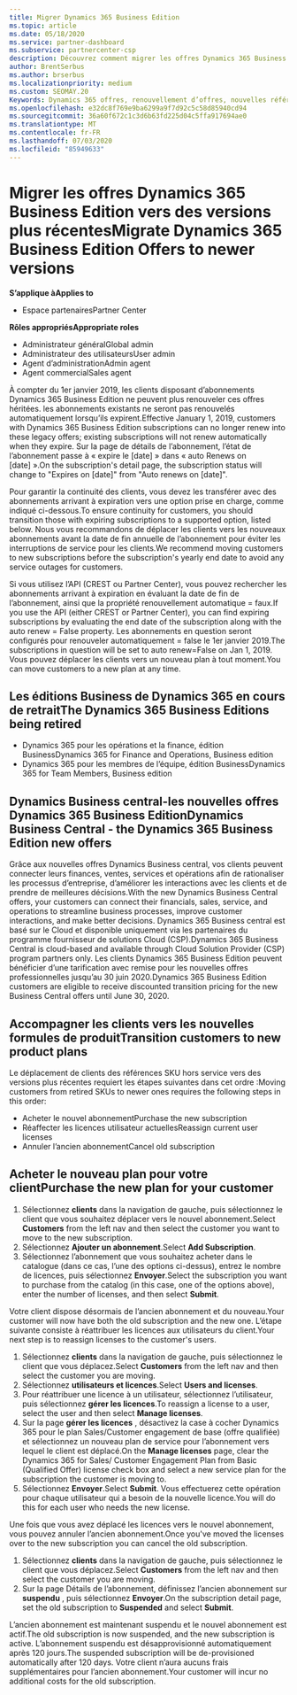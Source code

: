 ```yaml
---
title: Migrer Dynamics 365 Business Edition
ms.topic: article
ms.date: 05/18/2020
ms.service: partner-dashboard
ms.subservice: partnercenter-csp
description: Découvrez comment migrer les offres Dynamics 365 Business Edition qualifiées vers des versions plus récentes avant qu’elles n’expirent.
author: BrentSerbus
ms.author: brserbus
ms.localizationpriority: medium
ms.custom: SEOMAY.20
Keywords: Dynamics 365 offres, renouvellement d’offres, nouvelles références (SKU) Dynamics 365
ms.openlocfilehash: e32dc8f769e9ba6299a9f7d92c5c58d85940cd94
ms.sourcegitcommit: 36a60f672c1c3d6b63fd225d04c5ffa917694ae0
ms.translationtype: MT
ms.contentlocale: fr-FR
ms.lasthandoff: 07/03/2020
ms.locfileid: "85949633"
---
```

# <a name="migrate-dynamics-365-business-edition-offers-to-newer-versions"></a><span data-ttu-id="6afbf-104">Migrer les offres Dynamics 365 Business Edition vers des versions plus récentes</span><span class="sxs-lookup"><span data-stu-id="6afbf-104">Migrate Dynamics 365 Business Edition Offers to newer versions</span></span>

<span data-ttu-id="6afbf-105">**S’applique à**</span><span class="sxs-lookup"><span data-stu-id="6afbf-105">**Applies to**</span></span>

- <span data-ttu-id="6afbf-106">Espace partenaires</span><span class="sxs-lookup"><span data-stu-id="6afbf-106">Partner Center</span></span>

<span data-ttu-id="6afbf-107">**Rôles appropriés**</span><span class="sxs-lookup"><span data-stu-id="6afbf-107">**Appropriate roles**</span></span>
- <span data-ttu-id="6afbf-108">Administrateur général</span><span class="sxs-lookup"><span data-stu-id="6afbf-108">Global admin</span></span>
- <span data-ttu-id="6afbf-109">Administrateur des utilisateurs</span><span class="sxs-lookup"><span data-stu-id="6afbf-109">User admin</span></span>
- <span data-ttu-id="6afbf-110">Agent d’administration</span><span class="sxs-lookup"><span data-stu-id="6afbf-110">Admin agent</span></span>
- <span data-ttu-id="6afbf-111">Agent commercial</span><span class="sxs-lookup"><span data-stu-id="6afbf-111">Sales agent</span></span>

<span data-ttu-id="6afbf-112">À compter du 1er janvier 2019, les clients disposant d’abonnements Dynamics 365 Business Edition ne peuvent plus renouveler ces offres héritées. les abonnements existants ne seront pas renouvelés automatiquement lorsqu’ils expirent.</span><span class="sxs-lookup"><span data-stu-id="6afbf-112">Effective January 1, 2019, customers with Dynamics 365 Business Edition subscriptions can no longer renew into these legacy offers; existing subscriptions will not renew automatically when they expire.</span></span> <span data-ttu-id="6afbf-113">Sur la page de détails de l’abonnement, l’état de l’abonnement passe à « expire le [date] » dans « auto Renews on [date] ».</span><span class="sxs-lookup"><span data-stu-id="6afbf-113">On the subscription's detail page, the subscription status will change to "Expires on [date]" from "Auto renews on [date]".</span></span>

<span data-ttu-id="6afbf-114">Pour garantir la continuité des clients, vous devez les transférer avec des abonnements arrivant à expiration vers une option prise en charge, comme indiqué ci-dessous.</span><span class="sxs-lookup"><span data-stu-id="6afbf-114">To ensure continuity for customers, you should transition those with expiring subscriptions to a supported option, listed below.</span></span> <span data-ttu-id="6afbf-115">Nous vous recommandons de déplacer les clients vers les nouveaux abonnements avant la date de fin annuelle de l’abonnement pour éviter les interruptions de service pour les clients.</span><span class="sxs-lookup"><span data-stu-id="6afbf-115">We recommend moving customers to new subscriptions before the subscription's yearly end date to avoid any service outages for customers.</span></span>

<span data-ttu-id="6afbf-116">Si vous utilisez l’API (CREST ou Partner Center), vous pouvez rechercher les abonnements arrivant à expiration en évaluant la date de fin de l’abonnement, ainsi que la propriété renouvellement automatique = faux.</span><span class="sxs-lookup"><span data-stu-id="6afbf-116">If you use the API (either CREST or Partner Center), you can find expiring subscriptions by evaluating the end date of the subscription along with the auto renew = False property.</span></span> <span data-ttu-id="6afbf-117">Les abonnements en question seront configurés pour renouveler automatiquement = false le 1er janvier 2019.</span><span class="sxs-lookup"><span data-stu-id="6afbf-117">The subscriptions in question will be set to auto renew=False on Jan 1, 2019.</span></span> <span data-ttu-id="6afbf-118">Vous pouvez déplacer les clients vers un nouveau plan à tout moment.</span><span class="sxs-lookup"><span data-stu-id="6afbf-118">You can move customers to a new plan at any time.</span></span> 

## <a name="the-dynamics-365-business-editions-being-retired"></a><span data-ttu-id="6afbf-119">Les éditions Business de Dynamics 365 en cours de retrait</span><span class="sxs-lookup"><span data-stu-id="6afbf-119">The Dynamics 365 Business Editions being retired</span></span>

- <span data-ttu-id="6afbf-120">Dynamics 365 pour les opérations et la finance, édition Business</span><span class="sxs-lookup"><span data-stu-id="6afbf-120">Dynamics 365 for Finance and Operations, Business edition</span></span>
- <span data-ttu-id="6afbf-121">Dynamics 365 pour les membres de l’équipe, édition Business</span><span class="sxs-lookup"><span data-stu-id="6afbf-121">Dynamics 365 for Team Members, Business edition</span></span>

## <a name="dynamics-business-central---the-dynamics-365-business-edition-new-offers"></a><span data-ttu-id="6afbf-122">Dynamics Business central-les nouvelles offres Dynamics 365 Business Edition</span><span class="sxs-lookup"><span data-stu-id="6afbf-122">Dynamics Business Central - the Dynamics 365 Business Edition new offers</span></span>

<span data-ttu-id="6afbf-123">Grâce aux nouvelles offres Dynamics Business central, vos clients peuvent connecter leurs finances, ventes, services et opérations afin de rationaliser les processus d’entreprise, d’améliorer les interactions avec les clients et de prendre de meilleures décisions.</span><span class="sxs-lookup"><span data-stu-id="6afbf-123">With the new Dynamics Business Central offers, your customers can connect their financials, sales, service, and operations to streamline business processes, improve customer interactions, and make better decisions.</span></span> <span data-ttu-id="6afbf-124">Dynamics 365 Business central est basé sur le Cloud et disponible uniquement via les partenaires du programme fournisseur de solutions Cloud (CSP).</span><span class="sxs-lookup"><span data-stu-id="6afbf-124">Dynamics 365 Business Central is cloud-based and available through Cloud Solution Provider (CSP) program partners only.</span></span>
<span data-ttu-id="6afbf-125">Les clients Dynamics 365 Business Edition peuvent bénéficier d’une tarification avec remise pour les nouvelles offres professionnelles jusqu’au 30 juin 2020.</span><span class="sxs-lookup"><span data-stu-id="6afbf-125">Dynamics 365 Business Edition customers are eligible to receive discounted transition pricing for the new Business Central offers until June 30, 2020.</span></span>

## <a name="transition-customers-to-new-product-plans"></a><span data-ttu-id="6afbf-126">Accompagner les clients vers les nouvelles formules de produit</span><span class="sxs-lookup"><span data-stu-id="6afbf-126">Transition customers to new product plans</span></span>

 <span data-ttu-id="6afbf-127">Le déplacement de clients des références SKU hors service vers des versions plus récentes requiert les étapes suivantes dans cet ordre :</span><span class="sxs-lookup"><span data-stu-id="6afbf-127">Moving customers from retired SKUs to newer ones requires the following steps in this order:</span></span>

- <span data-ttu-id="6afbf-128">Acheter le nouvel abonnement</span><span class="sxs-lookup"><span data-stu-id="6afbf-128">Purchase the new subscription</span></span>
- <span data-ttu-id="6afbf-129">Réaffecter les licences utilisateur actuelles</span><span class="sxs-lookup"><span data-stu-id="6afbf-129">Reassign current user licenses</span></span>
- <span data-ttu-id="6afbf-130">Annuler l’ancien abonnement</span><span class="sxs-lookup"><span data-stu-id="6afbf-130">Cancel old subscription</span></span>

## <a name="purchase-the-new-plan-for-your-customer"></a><span data-ttu-id="6afbf-131">Acheter le nouveau plan pour votre client</span><span class="sxs-lookup"><span data-stu-id="6afbf-131">Purchase the new plan for your customer</span></span>

1. <span data-ttu-id="6afbf-132">Sélectionnez **clients** dans la navigation de gauche, puis sélectionnez le client que vous souhaitez déplacer vers le nouvel abonnement.</span><span class="sxs-lookup"><span data-stu-id="6afbf-132">Select **Customers** from the left nav and then select the customer you want to move to the new subscription.</span></span>
2. <span data-ttu-id="6afbf-133">Sélectionnez **Ajouter un abonnement**.</span><span class="sxs-lookup"><span data-stu-id="6afbf-133">Select **Add Subscription**.</span></span>
3. <span data-ttu-id="6afbf-134">Sélectionnez l’abonnement que vous souhaitez acheter dans le catalogue (dans ce cas, l’une des options ci-dessus), entrez le nombre de licences, puis sélectionnez **Envoyer**.</span><span class="sxs-lookup"><span data-stu-id="6afbf-134">Select the subscription you want to purchase from the catalog (in this case, one of the options above), enter the number of licenses, and then select **Submit**.</span></span> 

<span data-ttu-id="6afbf-135">Votre client dispose désormais de l’ancien abonnement et du nouveau.</span><span class="sxs-lookup"><span data-stu-id="6afbf-135">Your customer will now have both the old subscription and the new one.</span></span> <span data-ttu-id="6afbf-136">L’étape suivante consiste à réattribuer les licences aux utilisateurs du client.</span><span class="sxs-lookup"><span data-stu-id="6afbf-136">Your next step is to reassign licenses to the customer's users.</span></span>

1. <span data-ttu-id="6afbf-137">Sélectionnez **clients** dans la navigation de gauche, puis sélectionnez le client que vous déplacez.</span><span class="sxs-lookup"><span data-stu-id="6afbf-137">Select **Customers** from the left nav and then select the customer you are moving.</span></span>
2. <span data-ttu-id="6afbf-138">Sélectionnez **utilisateurs et licences**.</span><span class="sxs-lookup"><span data-stu-id="6afbf-138">Select **Users and licenses**.</span></span>
3. <span data-ttu-id="6afbf-139">Pour réattribuer une licence à un utilisateur, sélectionnez l’utilisateur, puis sélectionnez **gérer les licences**.</span><span class="sxs-lookup"><span data-stu-id="6afbf-139">To reassign a license to a user, select the user and then select **Manage licenses**.</span></span> 
4. <span data-ttu-id="6afbf-140">Sur la page **gérer les licences** , désactivez la case à cocher Dynamics 365 pour le plan Sales/Customer engagement de base (offre qualifiée) et sélectionnez un nouveau plan de service pour l’abonnement vers lequel le client est déplacé.</span><span class="sxs-lookup"><span data-stu-id="6afbf-140">On the **Manage licenses** page, clear the Dynamics 365 for Sales/ Customer Engagement Plan from Basic (Qualified Offer) license check box and select a new service plan for the subscription the customer is moving to.</span></span> 
5. <span data-ttu-id="6afbf-141">Sélectionnez **Envoyer**.</span><span class="sxs-lookup"><span data-stu-id="6afbf-141">Select **Submit**.</span></span> <span data-ttu-id="6afbf-142">Vous effectuerez cette opération pour chaque utilisateur qui a besoin de la nouvelle licence.</span><span class="sxs-lookup"><span data-stu-id="6afbf-142">You will do this for each user who needs the new license.</span></span> 

<span data-ttu-id="6afbf-143">Une fois que vous avez déplacé les licences vers le nouvel abonnement, vous pouvez annuler l’ancien abonnement.</span><span class="sxs-lookup"><span data-stu-id="6afbf-143">Once you've moved the licenses over to the new subscription you can cancel the old subscription.</span></span> 

1. <span data-ttu-id="6afbf-144">Sélectionnez **clients** dans la navigation de gauche, puis sélectionnez le client que vous déplacez.</span><span class="sxs-lookup"><span data-stu-id="6afbf-144">Select **Customers** from the left nav and then select the customer you are moving.</span></span>
2. <span data-ttu-id="6afbf-145">Sur la page Détails de l’abonnement, définissez l’ancien abonnement sur **suspendu** , puis sélectionnez **Envoyer**.</span><span class="sxs-lookup"><span data-stu-id="6afbf-145">On the subscription detail page, set the old subscription to **Suspended** and select **Submit**.</span></span>

<span data-ttu-id="6afbf-146">L’ancien abonnement est maintenant suspendu et le nouvel abonnement est actif.</span><span class="sxs-lookup"><span data-stu-id="6afbf-146">The old subscription is now suspended, and the new subscription is active.</span></span> <span data-ttu-id="6afbf-147">L’abonnement suspendu est désapprovisionné automatiquement après 120 jours.</span><span class="sxs-lookup"><span data-stu-id="6afbf-147">The suspended subscription will be de-provisioned automatically after 120 days.</span></span> <span data-ttu-id="6afbf-148">Votre client n’aura aucuns frais supplémentaires pour l’ancien abonnement.</span><span class="sxs-lookup"><span data-stu-id="6afbf-148">Your customer will incur no additional costs for the old subscription.</span></span>
